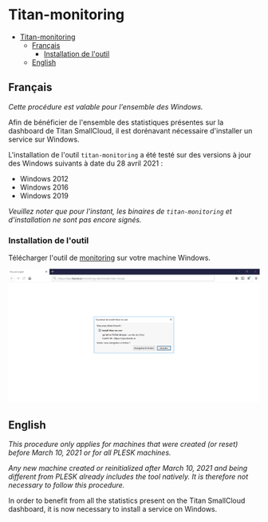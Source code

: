 # Titan-monitoring

- [Titan-monitoring](#titan-monitoring)
  - [Français](#français)
    - [Installation de l'outil](#installation-de-loutil)
  - [English](#english)

## Français

*Cette procédure est valable pour l'ensemble des Windows.*

Afin de bénéficier de l'ensemble des statistiques présentes sur la dashboard de Titan SmallCloud, il est dorénavant nécessaire d'installer un service sur Windows.

L'installation de l'outil `titan-monitoring` a été testé sur des versions à jour des Windows suivants à date du 28 avril 2021 :

* Windows 2012
* Windows 2016
* Windows 2019

*Veuillez noter que pour l'instant, les binaires de `titan-monitoring` et d'installation ne sont pas encore signés.*

### Installation de l'outil

Télécharger l'outil de [monitoring](https://repo.titandc.io/monitoring-client/install-titan-mc.exe) sur votre machine Windows.

![Download](/_images/titan-monitoring/fr/download.png)

## English

*This procedure only applies for machines that were created (or reset) before March 10, 2021 or for all PLESK machines.*

*Any new machine created or reinitialized after March 10, 2021 and being different from PLESK already includes the tool natively. It is therefore not necessary to follow this procedure.*

In order to benefit from all the statistics present on the Titan SmallCloud dashboard, it is now necessary to install a service on Windows.